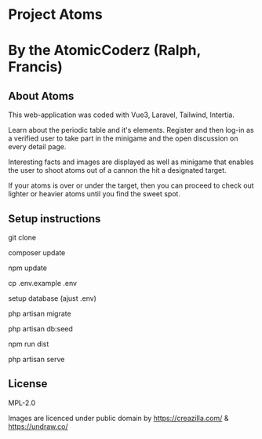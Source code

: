 # Project Atoms
# By the AtomicCoderz (Ralph, Francis)

## About Atoms

This web-application was coded with Vue3, Laravel, Tailwind, Intertia.

Learn about the periodic table and it's elements. Register and then log-in as a verified user to take part
in the minigame and the open discussion on every detail page. 

Interesting facts and images are displayed  as well as minigame that enables the user to shoot atoms out of a cannon the hit a designated target.

If your atoms is over or under the target, then you can proceed to check out lighter or heavier atoms
until you find the sweet spot.

## Setup instructions

git clone

composer update

npm update

cp .env.example .env

setup database (ajust .env)

php artisan migrate

php artisan db:seed

npm run dist

php artisan serve

## License

MPL-2.0

Images are licenced under public domain by https://creazilla.com/ & https://undraw.co/


